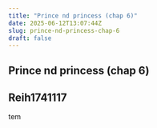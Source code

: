 ```yaml
---
title: "Prince nd princess (chap 6)"
date: 2025-06-12T13:07:44Z
slug: prince-nd-princess-chap-6
draft: false
---
```


## Prince nd princess (chap 6)

## Reih1741117

tem